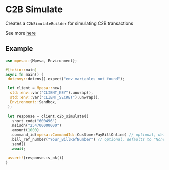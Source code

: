 # C2B Simulate

Creates a `C2bSimulateBuilder` for simulating C2B transactions

See more [here](https://developer.safaricom.co.ke/c2b/apis/post/simulate)

## Example

```rust
use mpesa::{Mpesa, Environment};

#[tokio::main]
async fn main() {
 dotenvy::dotenv().expect("env variables not found");

 let client = Mpesa::new(
  std::env::var("CLIENT_KEY").unwrap(),
  std::env::var("CLIENT_SECRET").unwrap(),
  Environment::Sandbox,
 );

 let response = client.c2b_simulate()
  .short_code("600496")
  .msisdn("254700000000")
  .amount(1000)
  .command_id(mpesa::CommandId::CustomerPayBillOnline) // optional, defaults to `CommandId::CustomerPayBillOnline`
  .bill_ref_number("Your_BillRefNumber") // optional, defaults to "None"
  .send()
  .await;

 assert!(response.is_ok())
}
```
